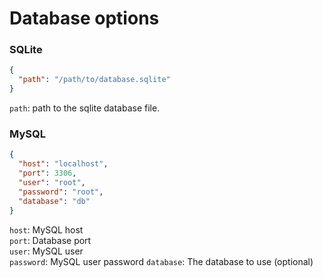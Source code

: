 # Database options

### SQLite

```json
{
  "path": "/path/to/database.sqlite"
}
```

`path`: path to the sqlite database file.

### MySQL

```json
{
  "host": "localhost",
  "port": 3306,
  "user": "root",
  "password": "root",
  "database": "db"
}
```

`host`: MySQL host  
`port`: Database port  
`user`: MySQL user  
`password`: MySQL user password
`database`: The database to use (optional)
